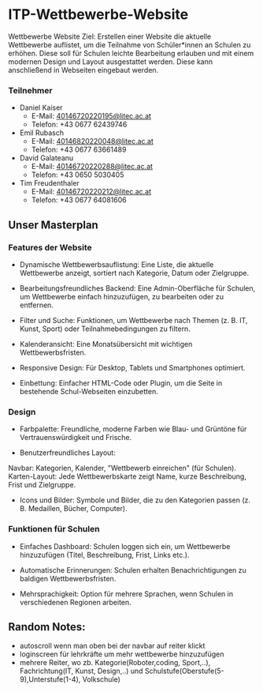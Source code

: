 # ITP-Wettbewerbe-Website

Wettbewerbe Website
Ziel: Erstellen einer Website die aktuelle Wettbewerbe auflistet, um die Teilnahme von Schüler*innen an Schulen zu erhöhen. Diese soll für Schulen leichte Bearbeitung erlauben und mit einem modernen Design und Layout ausgestattet werden. Diese kann anschließend in Webseiten eingebaut werden.

### Teilnehmer
- Daniel Kaiser
  - E-Mail: 40146720220195@litec.ac.at
  - Telefon: +43 0677 62439746
- Emil Rubasch
  - E-Mail:  40146820220048@litec.ac.at
  - Telefon: +43 0677 63661489
- David Galateanu
  - E-Mail: 40146720220288@litec.ac.at
  - Telefon: +43 0650 5030405
- Tim Freudenthaler
  - E-Mail: 40146720220212@litec.ac.at
  - Telefon: +43 0677 64081606

## Unser Masterplan

### Features der Website
- Dynamische Wettbewerbsauflistung:
Eine Liste, die aktuelle Wettbewerbe anzeigt, sortiert nach Kategorie, Datum oder Zielgruppe.

- Bearbeitungsfreundliches Backend:
Eine Admin-Oberfläche für Schulen, um Wettbewerbe einfach hinzuzufügen, zu bearbeiten oder zu entfernen.

- Filter und Suche:
Funktionen, um Wettbewerbe nach Themen (z. B. IT, Kunst, Sport) oder Teilnahmebedingungen zu filtern.

- Kalenderansicht:
Eine Monatsübersicht mit wichtigen Wettbewerbsfristen.

- Responsive Design:
Für Desktop, Tablets und Smartphones optimiert.

- Einbettung:
Einfacher HTML-Code oder Plugin, um die Seite in bestehende Schul-Webseiten einzubetten.

### Design
- Farbpalette:
Freundliche, moderne Farben wie Blau- und Grüntöne für Vertrauenswürdigkeit und Frische.

- Benutzerfreundliches Layout:

Navbar: Kategorien, Kalender, "Wettbewerb einreichen" (für Schulen).
Karten-Layout: Jede Wettbewerbskarte zeigt Name, kurze Beschreibung, Frist und Zielgruppe.

- Icons und Bilder:
Symbole und Bilder, die zu den Kategorien passen (z. B. Medaillen, Bücher, Computer).

### Funktionen für Schulen
- Einfaches Dashboard:
Schulen loggen sich ein, um Wettbewerbe hinzuzufügen (Titel, Beschreibung, Frist, Links etc.).

- Automatische Erinnerungen:
Schulen erhalten Benachrichtigungen zu baldigen Wettbewerbsfristen.

- Mehrsprachigkeit:
Option für mehrere Sprachen, wenn Schulen in verschiedenen Regionen arbeiten.

## Random Notes:

- autoscroll wenn man oben bei der navbar auf reiter klickt
- loginscreen für lehrkräfte um mehr wettbewerbe hinzuzufügen
- mehrere Reiter, wo zb. Kategorie(Roboter,coding, Sport,..), Fachrichtung(IT, Kunst, Design,..) und Schulstufe(Oberstufe(5-9),Unterstufe(1-4), Volkschule)



